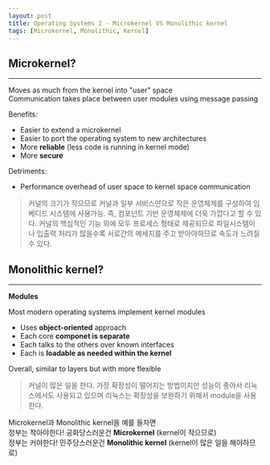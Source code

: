 ```yaml
---
layout: post
title: Operating Systems 2 - Microkernel VS Monolithic kernel
tags: [Microkernel, Monolithic, Kernel]
---
```

## Microkernel?
***
Moves as much from the kernel into "user" space  
Communication takes place between user modules using message passing  

Benefits:  
- Easier to extend a microkernel
- Easier to port the operating system to new architectures
- More **reliable** (less code is running in kernel mode)
- More **secure**

Detriments:  
- Performance overhead of user space to kernel space communication

> 커널의 크기가 작으므로 커널과 일부 서비스만으로 작은 운영체제를 구성하여 임베디드 시스템에 사용가능. 즉, 컴포넌트 기반 운영체제에 더욱 가깝다고 할 수 있다. 커널의 핵심적인 기능 외에 모두 프로세스 형태로 제공되므로 파일시스템이나 입출력 처리가 많을수록 서로간의 메세지를 주고 받아야하므로 속도가 느려질 수 있다.  

## Monolithic kernel?
***
**Modules**

Most modern operating systems implement kernel modules  
- Uses **object-oriented** approach
- Each core **componet is separate**
- Each talks to the others over known interfaces
- Each is **loadable as needed within the kernel**

Overall, similar to layers but with more flexible

> 커널이 많은 일을 한다. 가장 확장성이 떨어지는 방법이지만 성능이 좋아서 리눅스에서도 사용되고 있으며 리눅스는 확장성을 보완하기 위해서 module을 사용한다.

Microkernel과 Monolithic kernel을 예를 들자면     
정부는 작아야한다! 공화당스러운건 **Microkernel** (kernel이 작으므로)     
정부는 커야한다! 민주당스러운건 **Monolithic kernel** (kernel이 많은 일을 해야하므로)


